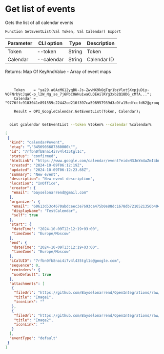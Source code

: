 ﻿---
sidebar_position: 2
---

# Get list of events
 Gets the list of all calendar events



`Function GetEventList(Val Token, Val Calendar) Export`

  | Parameter | CLI option | Type | Description |
  |-|-|-|-|
  | Token | --token | String | Token |
  | Calendar | --calendar | String | Calendar ID |

  
  Returns:  Map Of KeyAndValue - Array of event maps

<br/>




```bsl title="Code example"
    Token    = "ya29.a0AcM612yqBU-Js-ZwvMX9kOgTqr1bzVlotSXxpjuDiy-VQFNrbVcJqWC-p_l2W_Ng_se_7j6PbCOWHu1waCLQEAilKYg3xb2Q18DG_cMfA...";
    Calendar = "9776ffc9103041e891559c22442cd210f397ca598957939d3a9fa15edfccfd62@group.calendar.google.com";

    Result = OPI_GoogleCalendar.GetEventList(Token, Calendar);
```



```sh title="CLI command example"
    
  oint gcalendar GetEventList --token %token% --calendar %calendar%

```

```json title="Result"
[
 {
  "kind": "calendar#event",
  "etag": "\"3456908687360000\"",
  "id": "7rfbn0fb8nai4i7v4l435tgl1c",
  "status": "confirmed",
  "htmlLink": "https://www.google.com/calendar/event?eid=N3JmYm4wZmI4bmFpNGk3djRsNDM1dGdsMWMgNjA2MTNkNTNjNDY3MGFiZGNlZWMzZTc2OTNjYTQ3NWIwZTg4ZGMxNjc4ZGI3MjEwNTIxMzU2YjQ5NDBhNjE0OEBn",
  "created": "2024-10-09T06:12:19Z",
  "updated": "2024-10-09T06:12:23.68Z",
  "summary": "New event",
  "description": "New event description",
  "location": "InOffice",
  "creator": {
   "email": "bayselonarrend@gmail.com"
  },
  "organizer": {
   "email": "60613d53c4670abdceec3e7693ca475b0e88dc1678db7210521356b4940a6148@group.calendar.google.com",
   "displayName": "TestCalendar",
   "self": true
  },
  "start": {
   "dateTime": "2024-10-09T12:12:19+03:00",
   "timeZone": "Europe/Moscow"
  },
  "end": {
   "dateTime": "2024-10-09T13:12:19+03:00",
   "timeZone": "Europe/Moscow"
  },
  "iCalUID": "7rfbn0fb8nai4i7v4l435tgl1c@google.com",
  "sequence": 0,
  "reminders": {
   "useDefault": true
  },
  "attachments": [
   {
    "fileUrl": "https://github.com/Bayselonarrend/OpenIntegrations/raw/main/service/test_data/picture.jpg",
    "title": "Image1",
    "iconLink": ""
   },
   {
    "fileUrl": "https://github.com/Bayselonarrend/OpenIntegrations/raw/main/service/test_data/picture2.jpg",
    "title": "Image2",
    "iconLink": ""
   }
  ],
  "eventType": "default"
 }
]
```
